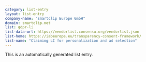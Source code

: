 ```yaml
---
category: list-entry
layout: list-entry
company-name: "smartclip Europe GmbH"
domain: smartclip.net
list: gdpr-li
list-data-url: https://vendorlist.consensu.org/vendorlist.json
list-home: https://iabeurope.eu/transparency-consent-framework/
list-name: "Claiming LI for personalization and ad selection"
---
```


This is an automatically generated list entry.
